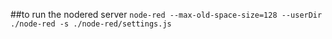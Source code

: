 ##to run the nodered server 
`node-red --max-old-space-size=128 --userDir ./node-red -s ./node-red/settings.js`
